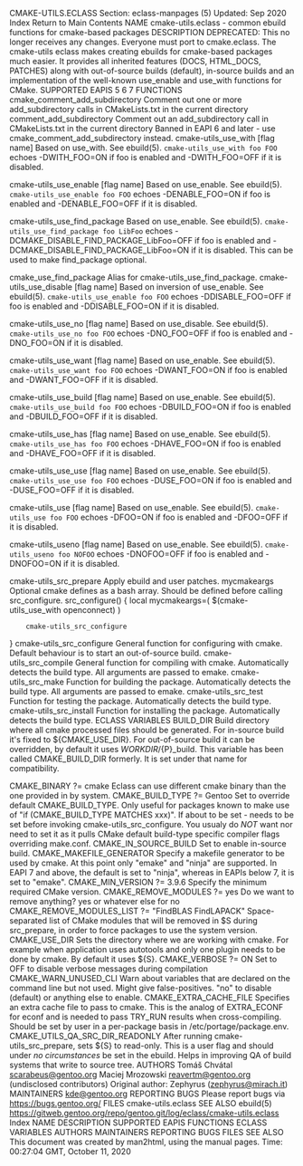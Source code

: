 CMAKE-UTILS.ECLASS
Section: eclass-manpages (5)
Updated: Sep 2020
Index Return to Main Contents
NAME
cmake-utils.eclass - common ebuild functions for cmake-based packages
DESCRIPTION
DEPRECATED: This no longer receives any changes. Everyone must port to cmake.eclass. The cmake-utils eclass makes creating ebuilds for cmake-based packages much easier. It provides all inherited features (DOCS, HTML_DOCS, PATCHES) along with out-of-source builds (default), in-source builds and an implementation of the well-known use_enable and use_with functions for CMake.
SUPPORTED EAPIS
5 6 7
FUNCTIONS
cmake_comment_add_subdirectory <subdirectory>
Comment out one or more add_subdirectory calls in CMakeLists.txt in the current directory
comment_add_subdirectory <subdirectory>
Comment out an add_subdirectory call in CMakeLists.txt in the current directory Banned in EAPI 6 and later - use cmake_comment_add_subdirectory instead.
cmake-utils_use_with <USE flag> [flag name]
Based on use_with. See ebuild(5).
`cmake-utils_use_with foo FOO` echoes -DWITH_FOO=ON if foo is enabled and -DWITH_FOO=OFF if it is disabled.

cmake-utils_use_enable <USE flag> [flag name]
Based on use_enable. See ebuild(5).
`cmake-utils_use_enable foo FOO` echoes -DENABLE_FOO=ON if foo is enabled and -DENABLE_FOO=OFF if it is disabled.

cmake-utils_use_find_package <USE flag> <package name>
Based on use_enable. See ebuild(5).
`cmake-utils_use_find_package foo LibFoo` echoes -DCMAKE_DISABLE_FIND_PACKAGE_LibFoo=OFF if foo is enabled and -DCMAKE_DISABLE_FIND_PACKAGE_LibFoo=ON if it is disabled. This can be used to make find_package optional.

cmake_use_find_package <USE flag> <package name>
Alias for cmake-utils_use_find_package.
cmake-utils_use_disable <USE flag> [flag name]
Based on inversion of use_enable. See ebuild(5).
`cmake-utils_use_enable foo FOO` echoes -DDISABLE_FOO=OFF if foo is enabled and -DDISABLE_FOO=ON if it is disabled.

cmake-utils_use_no <USE flag> [flag name]
Based on use_disable. See ebuild(5).
`cmake-utils_use_no foo FOO` echoes -DNO_FOO=OFF if foo is enabled and -DNO_FOO=ON if it is disabled.

cmake-utils_use_want <USE flag> [flag name]
Based on use_enable. See ebuild(5).
`cmake-utils_use_want foo FOO` echoes -DWANT_FOO=ON if foo is enabled and -DWANT_FOO=OFF if it is disabled.

cmake-utils_use_build <USE flag> [flag name]
Based on use_enable. See ebuild(5).
`cmake-utils_use_build foo FOO` echoes -DBUILD_FOO=ON if foo is enabled and -DBUILD_FOO=OFF if it is disabled.

cmake-utils_use_has <USE flag> [flag name]
Based on use_enable. See ebuild(5).
`cmake-utils_use_has foo FOO` echoes -DHAVE_FOO=ON if foo is enabled and -DHAVE_FOO=OFF if it is disabled.

cmake-utils_use_use <USE flag> [flag name]
Based on use_enable. See ebuild(5).
`cmake-utils_use_use foo FOO` echoes -DUSE_FOO=ON if foo is enabled and -DUSE_FOO=OFF if it is disabled.

cmake-utils_use <USE flag> [flag name]
Based on use_enable. See ebuild(5).
`cmake-utils_use foo FOO` echoes -DFOO=ON if foo is enabled and -DFOO=OFF if it is disabled.

cmake-utils_useno <USE flag> [flag name]
Based on use_enable. See ebuild(5).
`cmake-utils_useno foo NOFOO` echoes -DNOFOO=OFF if foo is enabled and -DNOFOO=ON if it is disabled.

cmake-utils_src_prepare
Apply ebuild and user patches.
mycmakeargs
Optional cmake defines as a bash array. Should be defined before calling src_configure.
src_configure() {
        local mycmakeargs=(
                $(cmake-utils_use_with openconnect)
        )

        cmake-utils_src_configure
}
cmake-utils_src_configure
General function for configuring with cmake. Default behaviour is to start an out-of-source build.
cmake-utils_src_compile
General function for compiling with cmake. Automatically detects the build type. All arguments are passed to emake.
cmake-utils_src_make
Function for building the package. Automatically detects the build type. All arguments are passed to emake.
cmake-utils_src_test
Function for testing the package. Automatically detects the build type.
cmake-utils_src_install
Function for installing the package. Automatically detects the build type.
ECLASS VARIABLES
BUILD_DIR
Build directory where all cmake processed files should be generated. For in-source build it's fixed to ${CMAKE_USE_DIR}. For out-of-source build it can be overridden, by default it uses ${WORKDIR}/${P}_build.
This variable has been called CMAKE_BUILD_DIR formerly. It is set under that name for compatibility.

CMAKE_BINARY ?= cmake
Eclass can use different cmake binary than the one provided in by system.
CMAKE_BUILD_TYPE ?= Gentoo
Set to override default CMAKE_BUILD_TYPE. Only useful for packages known to make use of "if (CMAKE_BUILD_TYPE MATCHES xxx)". If about to be set - needs to be set before invoking cmake-utils_src_configure. You usualy do *NOT* want nor need to set it as it pulls CMake default build-type specific compiler flags overriding make.conf.
CMAKE_IN_SOURCE_BUILD
Set to enable in-source build.
CMAKE_MAKEFILE_GENERATOR
Specify a makefile generator to be used by cmake. At this point only "emake" and "ninja" are supported. In EAPI 7 and above, the default is set to "ninja", whereas in EAPIs below 7, it is set to "emake".
CMAKE_MIN_VERSION ?= 3.9.6
Specify the minimum required CMake version.
CMAKE_REMOVE_MODULES ?= yes
Do we want to remove anything? yes or whatever else for no
CMAKE_REMOVE_MODULES_LIST ?= "FindBLAS FindLAPACK"
Space-separated list of CMake modules that will be removed in $S during src_prepare, in order to force packages to use the system version.
CMAKE_USE_DIR
Sets the directory where we are working with cmake. For example when application uses autotools and only one plugin needs to be done by cmake. By default it uses ${S}.
CMAKE_VERBOSE ?= ON
Set to OFF to disable verbose messages during compilation
CMAKE_WARN_UNUSED_CLI
Warn about variables that are declared on the command line but not used. Might give false-positives. "no" to disable (default) or anything else to enable.
CMAKE_EXTRA_CACHE_FILE
Specifies an extra cache file to pass to cmake. This is the analog of EXTRA_ECONF for econf and is needed to pass TRY_RUN results when cross-compiling. Should be set by user in a per-package basis in /etc/portage/package.env.
CMAKE_UTILS_QA_SRC_DIR_READONLY
After running cmake-utils_src_prepare, sets ${S} to read-only. This is a user flag and should under _no circumstances_ be set in the ebuild. Helps in improving QA of build systems that write to source tree.
AUTHORS
Tomáš Chvátal <scarabeus@gentoo.org>
Maciej Mrozowski <reavertm@gentoo.org>
(undisclosed contributors)
Original author: Zephyrus (zephyrus@mirach.it)
MAINTAINERS
kde@gentoo.org
REPORTING BUGS
Please report bugs via https://bugs.gentoo.org/
FILES
cmake-utils.eclass
SEE ALSO
ebuild(5)
https://gitweb.gentoo.org/repo/gentoo.git/log/eclass/cmake-utils.eclass
Index
NAME
DESCRIPTION
SUPPORTED EAPIS
FUNCTIONS
ECLASS VARIABLES
AUTHORS
MAINTAINERS
REPORTING BUGS
FILES
SEE ALSO
This document was created by man2html, using the manual pages.
Time: 00:27:04 GMT, October 11, 2020